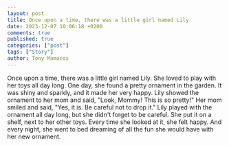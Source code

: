 ```yaml
---
layout: post
title: Once upon a time, there was a little girl named Lily
date: 2023-12-07 10:06:18 +0200
comments: true
published: true
categories: ["post"]
tags: ["Story"]
author: Tony Mamacos
---
```

Once upon a time, there was a little girl named Lily. She loved to play with her toys all day long. One day, she found a pretty ornament in the garden. It was shiny and sparkly, and it made her very happy.
Lily showed the ornament to her mom and said, "Look, Mommy! This is so pretty!" Her mom smiled and said, "Yes, it is. Be careful not to drop it."
Lily played with the ornament all day long, but she didn't forget to be careful. She put it on a shelf, next to her other toys. Every time she looked at it, she felt happy. And every night, she went to bed dreaming of all the fun she would have with her new ornament.
